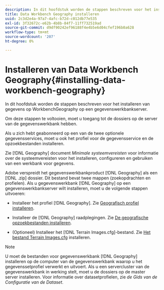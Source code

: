 ```yaml
---
description: In dit hoofdstuk worden de stappen beschreven voor het installeren van gegevens op WorkbenchGeography op een gegevenswerkbankserver.
title: Data Workbench Geography installeren
uuid: 2c3d2e4a-97a7-4afc-b72d-c012db77e535
exl-id: 3f32672c-e62b-4b8b-84f7-11ff732519ad
source-git-commit: d9df90242ef96188f4e4b5e6d04cfef196b0a628
workflow-type: tm+mt
source-wordcount: '207'
ht-degree: 0%

---
```


# Installeren van Data Workbench Geography{#installing-data-workbench-geography}

In dit hoofdstuk worden de stappen beschreven voor het installeren van gegevens op WorkbenchGeography op een gegevenswerkbankserver.

Om deze stappen te voltooien, moet u toegang tot de dossiers op de server van de gegevenswerkbank hebben.

Als u zich hebt geabonneerd op een van de twee optionele gegevensservices, moet u ook het profiel voor de gegevensservice en de opzoekbestanden installeren.

Zie [!DNL Geography] document *Minimale systeemvereisten* voor informatie over de systeemvereisten voor het installeren, configureren en gebruiken van een werkbank voor gegevens.

Adobe verspreidt het gegevenswerkbankproduct [!DNL Geography] als een [!DNL .zip] dossier. Dit bestand bevat twee mappen (zoekopdrachten en profielen). Als u gegevenswerkbank [!DNL Geography] op een gegevenswerkbankserver wilt installeren, moet u de volgende stappen uitvoeren:

* Installeer het profiel [!DNL Geography]. Zie [Geografisch profiel installeren](../../../home/c-geo-oview/c-inst-geo/t-inst-geo-prof.md).

* Installeer de [!DNL Geography] raadplegingen. Zie [De geografische opzoekbestanden installeren](../../../home/c-geo-oview/c-inst-geo/t-inst-lkp-files.md).

* (Optioneel) Installeer het [!DNL Terrain Images.cfg]-bestand. Zie [Het bestand Terrain Images.cfg](../../../home/c-geo-oview/c-inst-geo/t-inst-trn-imgs-file.md) installeren.

>[!NOTE]
>
>U moet de bestanden voor gegevenswerkbank [!DNL Geography] installeren op de computer van de gegevenswerkbank waarop u het gegevenssetprofiel verwerkt en uitvoert. Als u een servercluster van de gegevenswerkbank in werking stelt, moet u de dossiers op de master server installeren. Voor informatie over datasetprofielen, zie *de Gids van de Configuratie van de Dataset*.
